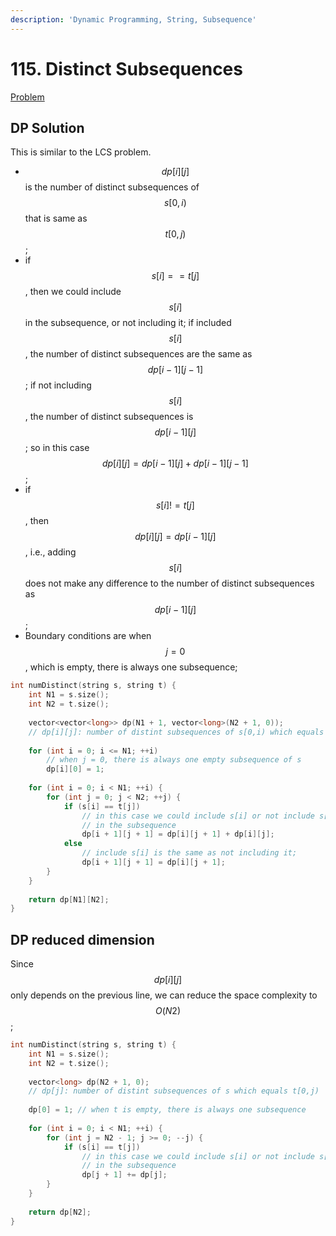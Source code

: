 ```yaml
---
description: 'Dynamic Programming, String, Subsequence'
---
```


# 115. Distinct Subsequences

[Problem](https://leetcode.com/problems/distinct-subsequences/)

## DP Solution

This is similar to the LCS problem.
- $$dp[i][j]$$ is the number of distinct subsequences of $$s[0,i)$$ that is same as $$t[0,j)$$;
- if $$s[i]==t[j]$$, then we could include $$s[i]$$ in the subsequence, or not including it; if included $$s[i]$$, the number of distinct subsequences are the same as $$dp[i-1][j-1]$$; if not including $$s[i]$$, the number of distinct subsequences is $$dp[i-1][j]$$; so in this case $$dp[i][j]=dp[i-1][j]+dp[i-1][j-1]$$;
- if $$s[i]!=t[j]$$, then $$dp[i][j]=dp[i-1][j]$$, i.e., adding $$s[i]$$ does not make any difference to the number of distinct subsequences as $$dp[i-1][j]$$;
- Boundary conditions are when $$j=0$$, which is empty, there is always one subsequence;

```cpp
int numDistinct(string s, string t) {
    int N1 = s.size();
    int N2 = t.size();
    
    vector<vector<long>> dp(N1 + 1, vector<long>(N2 + 1, 0));
    // dp[i][j]: number of distint subsequences of s[0,i) which equals t[0,j)
    
    for (int i = 0; i <= N1; ++i)
        // when j = 0, there is always one empty subsequence of s 
        dp[i][0] = 1;
    
    for (int i = 0; i < N1; ++i) {
        for (int j = 0; j < N2; ++j) {
            if (s[i] == t[j])
                // in this case we could include s[i] or not include s[i]
                // in the subsequence
                dp[i + 1][j + 1] = dp[i][j + 1] + dp[i][j];
            else
                // include s[i] is the same as not including it;
                dp[i + 1][j + 1] = dp[i][j + 1];
        }
    }
    
    return dp[N1][N2];
}
```

## DP reduced dimension

Since $$dp[i][j]$$ only depends on the previous line, we can reduce the space complexity to $$O(N2)$$;

```cpp
int numDistinct(string s, string t) {
    int N1 = s.size();
    int N2 = t.size();
    
    vector<long> dp(N2 + 1, 0);
    // dp[j]: number of distint subsequences of s which equals t[0,j)
    
    dp[0] = 1; // when t is empty, there is always one subsequence
    
    for (int i = 0; i < N1; ++i) {
        for (int j = N2 - 1; j >= 0; --j) {
            if (s[i] == t[j])
                // in this case we could include s[i] or not include s[i]
                // in the subsequence
                dp[j + 1] += dp[j];
        }
    }
    
    return dp[N2];
}
```

